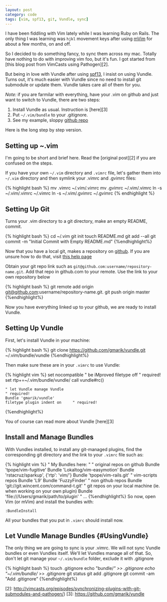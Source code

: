```yaml
---
layout: post
category: code
tags: [vim, spf13, git, Vundle, sync]
---
```


I have been fiddling with Vim lately while I was learning Ruby on Rails. The only thing I was learning was `hjkl` movement keys after using [mVim](https://code.google.com/p/macvim/) for about a few months, on and off.

So I decided to do something fancy, to sync them across my mac. Totally have nothing to do with improving vim foo, but it's fun. I got started from [this blog post from VimCasts using Pathogen][2]. 

But being in love with Vundle after using [spf13][1], I insist on using Vundle. Turns out, it's much easier with Vundle since no need to install git submodule or update them. Vundle takes care all of them for you.

*Note:* if you are farmilar with everything, have your .vim on github and just want to switch to Vundle, there are two steps:

1. Install Vundle as usual. Instruction is [here][3]
2. Put `~/.vim/bundle` to your .gitignore. 
3. See my example, sloppy [github repo](https://github.com/ma65p/vim)

Here is the long step by step version.

## Setting up ~.vim
I'm going to be short and brief here. Read the [original post][2] if you are confused on the steps.

If you have your own `~/.vim` directory and `.vimrc` file, let's gather them into `~/.vim` directory and then symlink your .vimrc and .gvimrc files:

{% highlight bash %}
    mv .vimrc ~/.vim/.vimrc
    mv .gvimrc ~/.vim/.vimrc
    ln -s ~/.vim/.vimrc ~/.vimrc
    ln -s ~/.vim/.gvimrc ~/.gvimrc
{% endhighlight %}

## Setting Up Git

Turns your .vim directory to a git directory, make an empty README, commit. 

{% highlight bash %}
    cd ~/.vim
    git init
    touch README.md
    git add --all
    git commit -m "Initial Commit with Empty README.md"
{%endhighlight%}

Now that you have a local git, makes a repository on [github](github.com). If you are unsure how to do that, visit [this help page](https://help.github.com/articles/create-a-repo)

Obtain your git repo link such as `git@github.com:username/repository-name.git`. Add that repo in github.com to your remote. Use the link to your own repository below

{% highlight bash %}
    git remote add origin git@github.com:username/repository-name.git.
    git push origin master
{%endhighlight%}

Now you have everything linked up to your github, we are ready to install Vundle.

## Setting Up Vundle 

First, let's install Vundle in your machine:

{% highlight bash %}
    git clone https://github.com/gmarik/vundle.git ~/.vim/bundle/vundle
{%endhighlight%}

Then make sure these are in your `.vimrc` to use Vundle:

{% highlight vim %}
    set nocompatible               " be iMproved
    filetype off                   " required!
    set rtp+=~/.vim/bundle/vundle/
    call vundle#rc()

    " let Vundle manage Vundle
    " required! 
    Bundle 'gmarik/vundle'
    filetype plugin indent on     " required!
{%endhighlight%}

You of course can read more about Vundle [here][3]

## Install and Manage Bundles
With Vundles installed, to install any git-managed plugins, find the corresponding git directory and the link to your `.vimrc` file such as:

{% highlight vim %}
     " My Bundles here:
     "
     " original repos on github
     Bundle 'tpope/vim-fugitive'
     Bundle 'Lokaltog/vim-easymotion'
     Bundle 'rstacruz/sparkup', {'rtp': 'vim/'}
     Bundle 'tpope/vim-rails.git'
     " vim-scripts repos
     Bundle 'L9'
     Bundle 'FuzzyFinder'
     " non github repos
     Bundle 'git://git.wincent.com/command-t.git'
     " git repos on your local machine (ie. when working on your own plugin)
     Bundle 'file:///Users/gmarik/path/to/plugin'
     " ...
 {%endhighlight%}
So now, open Vim (or mVim) and install the bundles with: 

    :BundleInstall

All your bundles that you put in `.vimrc` should install now.

## Let Vundle Manage Bundles {#UsingVundle}
The only thing we are going to sync is your .vimrc. We will not sync Vundle bundles or even Vundles itself. We'll let Vundles manage all of that. So, don't let git manage your `~/.vim/bundle` folder, exclude it with .gitignore

{% highlight bash %}
    touch .gitignore
    echo "bundle/*" >> .gitignore
    echo "~/.vim/bundle/* >> .gitignore
    git status
    git add .gitignore
    git commit -am "Add .gitignore"
{%endhighlight%}

[1]: https://github.com/spf13/spf13-vim
[2]: http://vimcasts.org/episodes/synchronizing-plugins-with-git-submodules-and-pathogen/)
[3]: https://github.com/gmarik/vundle
